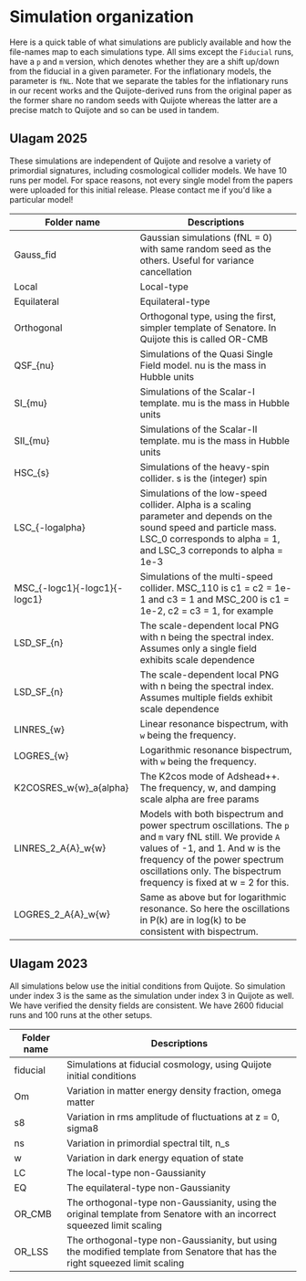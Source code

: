 # Simulation organization

Here is a quick table of what simulations are publicly available and how the file-names map to each simulations type. All sims except the `Fiducial` runs, have a `p` and `m` version, 
which denotes whether they are a shift up/down from the fiducial in a given parameter. For the inflationary models, the parameter is `fNL`. Note that we separate the tables
for the inflationary runs in our recent works and the Quijote-derived runs from the original paper as the former share no random seeds with Quijote whereas the latter are a precise match
to Quijote and so can be used in tandem.

## Ulagam 2025

These simulations are independent of Quijote and resolve a variety of primordial signatures, including cosmological collider models. We have
10 runs per model. For space reasons, not every single model from the papers were uploaded for this initial release. Please contact me
if you'd like a particular model!

| Folder name | Descriptions |
|-------------|--------------|
| Gauss_fid   | Gaussian simulations (fNL = 0) with same random seed as the others. Useful for variance cancellation|
| Local       | Local-type |
| Equilateral | Equilateral-type |
| Orthogonal  | Orthogonal type, using the first, simpler template of Senatore. In Quijote this is called OR-CMB|
| QSF_{nu}    | Simulations of the Quasi Single Field model. nu is the mass in Hubble units|
| SI_{mu}     | Simulations of the Scalar-I template. mu is the mass in Hubble units|
| SII_{mu}    | Simulations of the Scalar-II template. mu is the mass in Hubble units|
| HSC_{s}     | Simulations of the heavy-spin collider. s is the (integer) spin|
| LSC_{-logalpha} | Simulations of the low-speed collider.  Alpha is a scaling parameter and depends on the sound speed and particle mass. LSC_0 corresponds to alpha = 1, and LSC_3 correponds to alpha = 1e-3|
| MSC_{-logc1}{-logc1}{-logc1}  | Simulations of the multi-speed collider. MSC_110 is c1 = c2 = 1e-1 and c3 = 1 and MSC_200 is c1 = 1e-2, c2 = c3 = 1, for example|
| LSD_SF_{n}     | The scale-dependent local PNG with n being the spectral index. Assumes only a single field exhibits scale dependence|
| LSD_SF_{n}     | The scale-dependent local PNG with n being the spectral index. Assumes multiple fields exhibit scale dependence|
| LINRES_{w}     | Linear resonance bispectrum, with `w` being the frequency.|
| LOGRES_{w}     | Logarithmic resonance bispectrum, with `w` being the frequency.|
| K2COSRES_w{w}_a{alpha} | The K2cos mode of Adshead++. The frequency, w, and damping scale alpha are free params|
| LINRES_2_A{A}_w{w}     | Models with both bispectrum and power spectrum oscillations. The `p` and `m` vary fNL still. We provide `A` values of -1, and 1. And w is the frequency of the power spectrum oscillations only. The bispectrum frequency is fixed at w = 2 for this.|
| LOGRES_2_A{A}_w{w}     | Same as above but for logarithmic resonance. So here the oscillations in P(k) are in log(k) to be consistent with bispectrum.|


## Ulagam 2023

All simulations below use the initial conditions from Quijote. So simulation under index 3 is the same as the simulation
under index 3 in Quijote as well. We have verified the density fields are consistent. We have 2600 fiducial runs and
100 runs at the other setups.

| Folder name | Descriptions |
|-------------|--------------|
|fiducial     | Simulations at fiducial cosmology, using Quijote initial conditions |
|Om           | Variation in matter energy density fraction, omega matter|
|s8           | Variation in rms amplitude of fluctuations at z = 0, sigma8|
|ns           | Variation in primordial spectral tilt, n_s|
|w            | Variation in dark energy equation of state|
|LC           | The local-type non-Gaussianity|
|EQ           | The equilateral-type non-Gaussianity|
|OR_CMB       | The orthogonal-type non-Gaussianity, using the original template from Senatore with an incorrect squeezed limit scaling|
|OR_LSS       | The orthogonal-type non-Gaussianity, but using the modified template from Senatore that has the right squeezed limit scaling|
